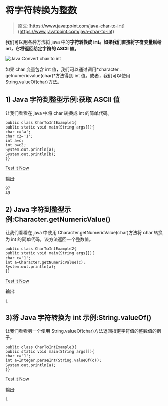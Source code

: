 # 将字符转换为整数

> 原文:[https://www.javatpoint.com/java-char-to-int](https://www.javatpoint.com/java-char-to-int)

我们可以用各种方法将 java 中的**字符转换成 int。如果我们直接将字符变量赋给 int，它将返回给定字符的 ASCII 值。**

![Java Convert char to int](../Images/65c496f7b8f32e08f7d718452d5988bd.png)

如果 char 变量包含 int 值，我们可以通过调用*character . getnumericvalue(char)*方法得到 int 值。或者，我们可以使用 String.valueOf(char)方法。

## 1) Java 字符到整型示例:获取 ASCII 值

让我们看看在 java 中将 char 转换成 int 的简单代码。

```
public class CharToIntExample1{
public static void main(String args[]){
char c='a';
char c2='1';
int a=c;
int b=c2;
System.out.println(a);
System.out.println(b);
}}

```

[Test it Now](https://compiler.javatpoint.com/opr/test.jsp?filename=CharToIntExample1)

输出:

```
97
49

```

## 2) Java 字符到整型示例:Character.getNumericValue()

让我们看看在 java 中使用 Character.getNumericValue(char)方法将 char 转换为 int 的简单代码，该方法返回一个整数值。

```
public class CharToIntExample2{
public static void main(String args[]){
char c='1';
int a=Character.getNumericValue(c);
System.out.println(a);
}}

```

[Test it Now](https://compiler.javatpoint.com/opr/test.jsp?filename=CharToIntExample2)

输出:

```
1

```

## 3)将 Java 字符转换为 int 示例:String.valueOf()

让我们看看另一个使用 String.valueOf(char)方法返回指定字符值的整数值的例子。

```
public class CharToIntExample3{
public static void main(String args[]){
char c='1';
int a=Integer.parseInt(String.valueOf(c));
System.out.println(a);
}}

```

[Test it Now](https://compiler.javatpoint.com/opr/test.jsp?filename=CharToIntExample3)

输出:

```
1

```